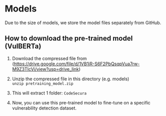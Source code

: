 # Models

Due to the size of models, we store the model files separately from GitHub.

## How to download the pre-trained model (VulBERTa)

1. Download the compressed file from (https://drive.google.com/file/d/1VB1jR-S6F2PbQsqpVua7rw-M9Z3TIcVi/view?usp=drive_link)  
	
3. Unzip the compressed file in this directory (e.g. models)  
`unzip pretraining_model.zip`

4. This will extract 1 folder: `CodeSecura`
5. Now, you can use this pre-trained model to fine-tune on a specific vulnerability detection dataset.


